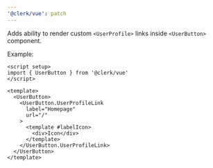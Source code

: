 ```yaml
---
'@clerk/vue': patch
---
```


Adds ability to render custom `<UserProfile>` links inside `<UserButton>` component.

Example:

```vue
<script setup>
import { UserButton } from '@clerk/vue'
</script>

<template>
  <UserButton>
    <UserButton.UserProfileLink
      label="Homepage"
      url="/"
    >
      <template #labelIcon>
        <div>Icon</div>
      </template>
    </UserButton.UserProfileLink>
  </UserButton>
</template>
```
